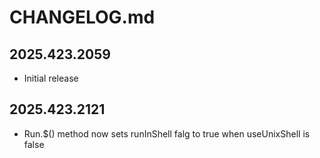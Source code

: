 # CHANGELOG.md

## 2025.423.2059

- Initial release

## 2025.423.2121

- Run.$() method now sets runInShell falg to true when useUnixShell is false
